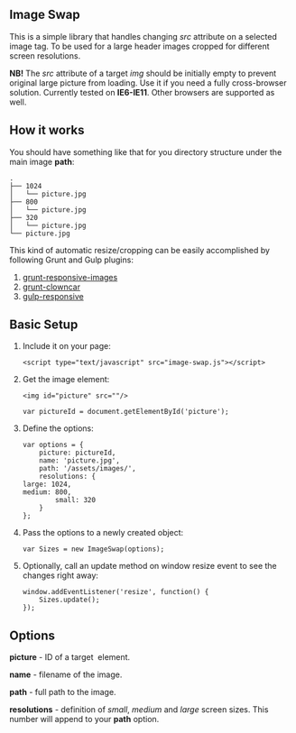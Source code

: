 Image Swap
----------
This is a simple library that handles changing *src* attribute on a selected image tag. To be used for a large header images cropped for different screen resolutions.

**NB!** The *src* attribute of a target *img* should be initially empty to prevent original large picture from loading. Use it if you need a fully cross-browser solution. Currently tested on **IE6-IE11**. Other browsers are supported as well.

How it works
------------

You should have something like that for you directory structure under the main image **path**:

    .
    ├── 1024
    │   └── picture.jpg
    ├── 800
    │   └── picture.jpg
    ├── 320
    │   └── picture.jpg
    └── picture.jpg

This kind of automatic resize/cropping can be easily accomplished by following Grunt and Gulp plugins:

 1. [grunt-responsive-images](https://github.com/andismith/grunt-responsive-images)
 2. [grunt-clowncar](https://npmjs.org/package/grunt-clowncar)
 3. [gulp-responsive](https://github.com/mahnunchik/gulp-responsive)



Basic Setup
----------
 1. Include it on your page:	 

        <script type="text/javascript" src="image-swap.js"></script>

 2. Get the image element:

 		<img id="picture" src=""/>

        var pictureId = document.getElementById('picture');

 3. Define the options:
	
        var options = {
            picture: pictureId,
            name: 'picture.jpg',
            path: '/assets/images/',
            resolutions: {
		large: 1024,
		medium: 800,
                small: 320
            }
        };

 4. Pass the options to a newly created object:

        var Sizes = new ImageSwap(options);

 5. Optionally, call an update method on window resize event to see the changes right away:
 
        window.addEventListener('resize', function() {
            Sizes.update();
        });

Options
-------

**picture** - ID of a target <img> element.

**name** - filename of the image.

**path** - full path to the image.

**resolutions** - definition of *small*, *medium* and *large* screen sizes. This number will append to your **path** option.

